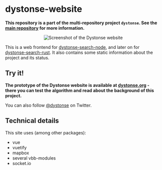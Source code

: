 # dystonse-website

**This repository is a part of the multi-repository project `dystonse`. See the [main repository](https://github.com/lenaschimmel/dystonse) for more information.**

<p align="center">
  <img src="https://github.com/lenaschimmel/dystonse-website/blob/master/doc/screenshot1.jpg?raw=true" alt="Screenshot of the Dystonse website"/>
</p>

This is a web frontend for [dystonse-search-node](https://github.com/lenaschimmel/dystonse-search-node), and later on for [dystonse-search-rust](https://github.com/lenaschimmel/dystonse-search-rust). It also contains some static information about the project and its status.

## Try it!
**The prototype of the Dystonse website is available at [dystonse.org](https://dystonse.org) - there you can test the algorithm and read about the background of this project.**

You can also follow [@dystonse](https://twitter.com/dystonse) on Twitter.

## Technical details
This site uses (among other packages):

* vue
* vuetify
* mapbox
* several vbb-modules
* socket.io
